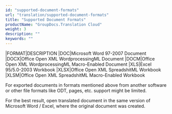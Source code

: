```yaml
---
id: "supported-document-formats"
url: "translation/supported-document-formats"
title: "Supported Document Formats"
productName: "GroupDocs.Translation Cloud"
weight: 3
description: ""
keywords: ""
---
```


|FORMAT|DESCRIPTION
|DOC|Microsoft Word 97-2007 Document
|DOCX|Office Open XML WordprocessingML Document
|DOCM|Office Open XML WordprocessingML Macro-Enabled Document
|XLS|Excel 95/5.0-2003 Workbook
|XLSX|Office Open XML SpreadshitML Workbook
|XLSM|Office Open XML SpreadshitML Macro-Enabled Workbook


For exported documents in formats mentioned above from another software or other file formats like ODT, pages, etc. support might be limited.

For the best result, open translated document in the same version of Microsoft Word / Excel, where the original document was created.